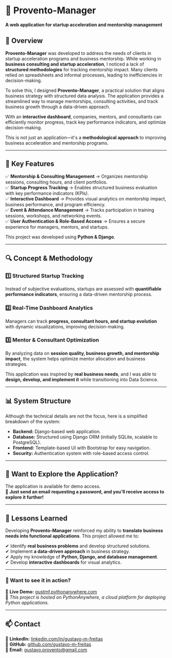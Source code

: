 # 🚀 Provento-Manager  

**A web application for startup acceleration and mentorship management**  

## 📌 Overview  

**Provento-Manager** was developed to address the needs of clients in startup acceleration programs and business mentorship. While working in **business consulting and startup acceleration**, I noticed a lack of **structured methodologies** for tracking mentorship impact. Many clients relied on spreadsheets and informal processes, leading to inefficiencies in decision-making.  

To solve this, I designed **Provento-Manager**, a practical solution that aligns business strategy with structured data analysis. The application provides a streamlined way to manage mentorships, consulting activities, and track business growth through a data-driven approach.  

With an **interactive dashboard**, companies, mentors, and consultants can efficiently monitor progress, track key performance indicators, and optimize decision-making.  

This is not just an application—it's a **methodological approach** to improving business acceleration and mentorship programs.  

---

## 🎯 Key Features  

✅ **Mentorship & Consulting Management** → Organizes mentorship sessions, consulting hours, and client portfolios.  
✅ **Startup Progress Tracking** → Enables structured business evaluation with key performance indicators (KPIs).  
✅ **Interactive Dashboard** → Provides visual analytics on mentorship impact, business performance, and program efficiency.  
✅ **Event & Attendance Management** → Tracks participation in training sessions, workshops, and networking events.  
✅ **User Authentication & Role-Based Access** → Ensures a secure experience for managers, mentors, and startups.  

This project was developed using **Python & Django**.

---

## 🔍 Concept & Methodology  

### **1️⃣ Structured Startup Tracking**  
Instead of subjective evaluations, startups are assessed with **quantifiable performance indicators**, ensuring a data-driven mentorship process.  

### **2️⃣ Real-Time Dashboard Analytics**  
Managers can track **progress, consultant hours, and startup evolution** with dynamic visualizations, improving decision-making.  

### **3️⃣ Mentor & Consultant Optimization**  
By analyzing data on **session quality, business growth, and mentorship impact**, the system helps optimize mentor allocation and business strategies.  

This application was inspired by **real business needs**, and I was able to **design, develop, and implement it** while transitioning into Data Science.  

---

## 📊 System Structure  

Although the technical details are not the focus, here is a simplified breakdown of the system:  

- **Backend:** Django-based web application.  
- **Database:** Structured using Django ORM (initially SQLite, scalable to PostgreSQL).  
- **Frontend:** Template-based UI with Bootstrap for easy navigation.  
- **Security:** Authentication system with role-based access control.  

---

## 📌 Want to Explore the Application?  

The application is available for demo access.  
📩 **Just send an email requesting a password, and you’ll receive access to explore it further!**  

---

## 📌 Lessons Learned  

Developing **Provento-Manager** reinforced my ability to **translate business needs into functional applications**. This project allowed me to:  

✔ Identify **real business problems** and develop structured solutions.  
✔ Implement **a data-driven approach** in business strategy.  
✔ Apply my knowledge of **Python, Django, and database management**.  
✔ Develop **interactive dashboards** for visual analytics.    

---

### 🚀 Want to see it in action?  
🔗 **Live Demo:** [gustmf.pythonanywhere.com](https://gustmf.pythonanywhere.com)  
📌 *This project is hosted on PythonAnywhere, a cloud platform for deploying Python applications.*

---
## 📫 Contact  

💼 **LinkedIn:** [linkedin.com/in/gustavo-m-freitas](https://www.linkedin.com/in/gustavo-m-freitas)  
📂 **GitHub:** [github.com/gustavo-m-freitas](https://github.com/gustavo-m-freitas)  
📩 **Email:** [gustavo.provento@gmail.com](mailto:gustavo.provento@gmail.com)  





